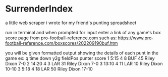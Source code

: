 # SurrenderIndex
a little web scraper i wrote for my friend's punting spreadsheet 

run in terminal and when prompted for input enter a link of any game's box score page from pro-football-reference.com
such as: https://www.pro-football-reference.com/boxscores/202209190buf.htm

you will be given formatted output showing the details of each punt in the game ex:
q  time    down   y2g    fieldPos   punter         score
1  5:15    4      8      BUF 45     Riley Dixon    7-0
2  14:20   4      3      LAR 31     Riley Dixon    7-0
3  13:10   4      11     LAR 10     Riley Dixon    10-10
3  5:18    4      18     LAR 50     Riley Dixon    17-10
